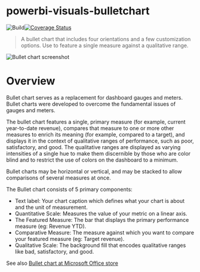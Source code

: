 # powerbi-visuals-bulletchart
![Build](https://github.com/microsoft/powerbi-visuals-bulletchart/workflows/build/badge.svg)[![Coverage Status](https://coveralls.io/repos/github/Microsoft/powerbi-visuals-bulletchart/badge.svg?branch=master)](https://coveralls.io/github/Microsoft/powerbi-visuals-bulletchart?branch=master)

> A bullet chart that includes four orientations and a few customization options. Use to feature a single measure against a qualitative range.

![Bullet chart screenshot](https://github.com/microsoft/powerbi-visuals-bulletchart/blob/main/assets/thumbnail.png?raw=true)
# Overview

Bullet chart serves as a replacement for dashboard gauges and meters. Bullet charts were developed to overcome the fundamental issues of gauges and meters.

The bullet chart features a single, primary measure (for example, current year-to-date revenue), compares that measure to one or more other measures to enrich its meaning (for example, compared to a target), and displays it in the context of qualitative ranges of performance, such as poor, satisfactory, and good. The qualitative ranges are displayed as varying intensities of a single hue to make them discernible by those who are color blind and to restrict the use of colors on the dashboard to a minimum.

Bullet charts may be horizontal or vertical, and may be stacked to allow comparisons of several measures at once.

The Bullet chart consists of 5 primary components:
* Text label: Your chart caption which defines what your chart is about and the unit of measurement.
* Quantitative Scale: Measures the value of your metric on a linear axis.
* The Featured Measure: The bar that displays the primary performance measure (eg: Revenue YTD).
* Comparative Measure: The measure against which you want to compare your featured measure (eg: Target revenue).
* Qualitative Scale: The background fill that encodes qualitative ranges like bad, satisfactory, and good.

See also [Bullet chart at Microsoft Office store](https://store.office.com/en-us/app.aspx?assetid=WA104380755&sourcecorrid=69216a8c-bd11-4cd0-9e5b-9c4e0469b74b&searchapppos=0&ui=en-US&rs=en-US&ad=US&appredirect=false)
